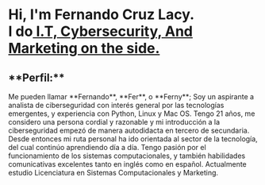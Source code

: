 <h1>Hi, I'm Fernando Cruz Lacy. <br/> I do<a href="https://github.com/fernycl"> I.T, Cybersecurity, And Marketing on the side.</a></h1>



<h2> **Perfil:** </h2>	Me pueden llamar **Fernando**, **Fer**, o **Ferny**; Soy un aspirante a analista de ciberseguridad con interés general por las tecnologías emergentes, y experiencia con Python, Linux y Mac OS. Tengo 21 años, me considero una persona cordial y razonable y mi introducción a la ciberseguridad empezó de manera autodidacta en tercero de secundaria. Desde entonces mi ruta personal ha ido orientada al sector de la tecnología, del cual continúo aprendiendo día a día. Tengo pasión por el funcionamiento de los sistemas computacionales, y también habilidades comunicativas excelentes tanto en inglés como en español. Actualmente estudio Licenciatura en Sistemas Computacionales y Marketing. 
